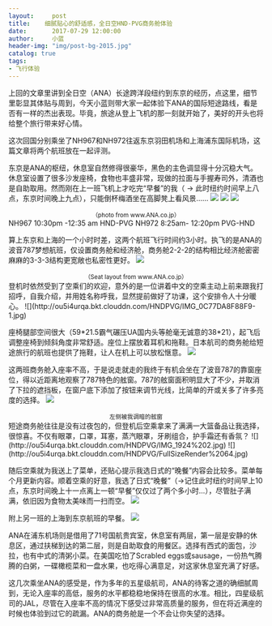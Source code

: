 ```yaml
---
layout:     post
title:    细腻贴心的舒适感，全日空HND-PVG商务舱体验
date:       2017-07-29 12:00:00
author:     小蓝
header-img: "img/post-bg-2015.jpg"
catalog: true
tags:
- 飞行体验
---
```

上回的文章里讲到全日空（ANA）长途跨洋段纽约到东京的经历，点这里，细节里彰显其体贴与周到，今天小蓝则带大家一起体验下ANA的国际短途路线，看是否有一样的杰出表现。毕竟，旅途从登上飞机的那一刻就开始了，美好的开头也将给整个旅行带来好心情。

这次回国分别乘坐了NH967和NH972往返东京羽田机场和上海浦东国际机场，这篇文章将两个航班放在一起评测。

东京是ANA的枢纽，休息室自然修得很豪华，黑色的主色调显得十分沉稳大气。休息室设置了很多沙发座椅，食物也丰盛非常，现做的拉面与手握寿司外，清酒也是自助取用。然而刚在上一班飞机上才吃完“早餐”的我（ → 此时纽约时间早上八点，东京时间晚上九点），只能倒杯梅酒坐在高脚凳上看风景……
![](http://ou5i4urqa.bkt.clouddn.com/HNDPVG/FullSizeRender%2032.jpg)
![](http://ou5i4urqa.bkt.clouddn.com/HNDPVG/FullSizeRender%2034.jpg)
![](http://ou5i4urqa.bkt.clouddn.com/HNDPVG/FullSizeRender%2033.jpg)







<center><small>（photo from www.ANA.co.jp）</small></center>
NH967 10:30pm -12:35 am HND-PVG
NH972 8:25am- 12:20pm PVG-HND

算上东京和上海的一个小时时差，这两个航班飞行时间约3小时。执飞的是ANA的波音787梦想航班，仅设置商务舱和经济舱，商务舱2-2-2的结构相比经济舱密密麻麻的3-3-3结构更宽敞也私密性更好。
![](http://ou5i4urqa.bkt.clouddn.com/HNDPVG/FullSizeRender%2066.jpg)



<center><small>（Seat layout from www.ANA.co.jp）</small></center>
登机时依然受到了空乘们的欢迎，意外的是一位讲着中文的空乘主动上前来跟我打招呼，自我介绍，并用姓名称呼我，显然提前做好了功课，这个安排令人十分暖心。
![](http://ou5i4urqa.bkt.clouddn.com/HNDPVG/IMG_0C77DA8F88F9-1.jpg)




座椅腿部空间很大（59\*21.5霸气碾压UA国内头等舱毫无诚意的38\*21），起飞后调整座椅到倾斜角度非常舒适。座位上摆放着耳机和拖鞋。日本航司的商务舱给短途旅行的航班也提供了拖鞋，让人在机上可以放松惬意。
![](http://ou5i4urqa.bkt.clouddn.com/HNDPVG/FullSizeRender%2065.jpg)




这两班商务舱入座率不高，于是说走就走的我终于有机会坐在了波音787的靠窗座位，得以近距离地观察了787特色的舷窗。787的舷窗面积明显大了不少，并取消了下拉的遮挡板，在窗户底下添加了按钮来调节光线，比简单的开或关多了许多亮度的选择。
![](http://ou5i4urqa.bkt.clouddn.com/HNDPVG/FullSizeRender%2062.jpg)



<center><small>左侧被我调暗的舷窗</small></center>
短途商务舱往往是没有过夜包的，但登机后空乘拿来了满满一大篮备品让我选择，很惊喜。不仅有眼罩，口罩，耳塞，蒸汽眼罩，牙刷组合，护手霜还有香氛？
![](http://ou5i4urqa.bkt.clouddn.com/HNDPVG/IMG_1924%202.jpg)
![](http://ou5i4urqa.bkt.clouddn.com/HNDPVG/FullSizeRender%2064.jpg)




随后空乘就为我送上了菜单，还贴心提示我选日式的“晚餐”内容会比较多。菜单每个月更新内容。顺着空乘的好意，我选了日式“晚餐”（→记住此时纽约时间早上10点，东京时间晚上十一点离上一顿“早餐”仅仅过了两个多小时…），尽管肚子满满，依旧因为食物太美味而一扫而空。
![](http://ou5i4urqa.bkt.clouddn.com/HNDPVG/FullSizeRender%2060.jpg)




附上另一班的上海到东京航班的早餐。
![](http://ou5i4urqa.bkt.clouddn.com/HNDPVG/FullSizeRender%2063.jpg)




ANA在浦东机场则是借用了71号国航贵宾室，休息室有两层，第一层是安静的休息区，通过扶梯到达的第二层，则是自助取食的用餐区。选择有西式的面包，沙拉，也有中式的清粥小菜。在美国吃怕了Scrabled eggs或sausage，一份热气腾腾的白粥，一碟橄榄菜和一盘水果，也吃得心满意足，对这家休息室充满了好感。

这几次乘坐ANA的感受是，作为多年的五星级航司，ANA的待客之道的确细腻周到，无论入座率的高低，服务的水平都稳稳地保持在很高的水准。相比，四星级航司的JAL，尽管在入座率不高的情况下感受过非常高质量的服务，但在将近满座的时候也体验到过它的疏漏。ANA的商务舱是一个不会让你失望的选择。


